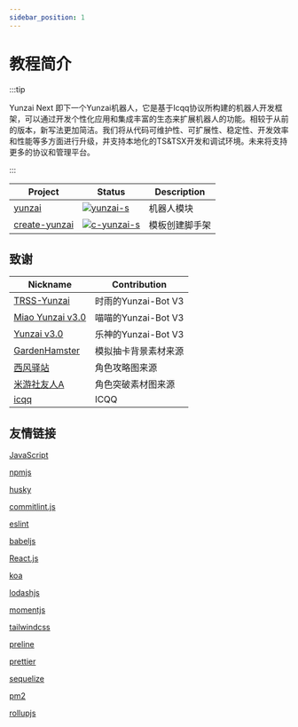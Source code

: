 ```yaml
---
sidebar_position: 1
---
```


# 教程简介

:::tip

Yunzai Next 即下一个Yunzai机器人，它是基于Icqq协议所构建的机器人开发框架，可以通过开发个性化应用和集成丰富的生态来扩展机器人的功能。相较于从前的版本，新写法更加简洁。我们将从代码可维护性、可扩展性、稳定性、开发效率和性能等多方面进行升级，并支持本地化的TS&TSX开发和调试环境。未来将支持更多的协议和管理平台。

:::

| Project         | Status                      | Description    |
| --------------- | --------------------------- | -------------- |
| [yunzai]        | [![yunzai-s]][yunzai-p]     | 机器人模块     |
| [create-yunzai] | [![c-yunzai-s]][c-yunzai-p] | 模板创建脚手架 |

[yunzai]: https://github.com/yunzai-org/yunzaijs
[yunzai-s]: https://img.shields.io/npm/v/yunzai.svg
[yunzai-p]: https://www.npmjs.com/package/yunzai
[create-yunzai]: https://github.com/yunzai-org/create-yunzai
[c-yunzai-s]: https://img.shields.io/npm/v/create-yunzai.svg
[c-yunzai-p]: https://www.npmjs.com/package/create-yunzai

## 致谢

| Nickname           | Contribution         |
| ------------------ | -------------------- |
| [TRSS-Yunzai]      | 时雨的Yunzai-Bot V3  |
| [Miao Yunzai v3.0] | 喵喵的Yunzai-Bot V3  |
| [Yunzai v3.0]      | 乐神的Yunzai-Bot V3  |
| [GardenHamster]    | 模拟抽卡背景素材来源 |
| [西风驿站]         | 角色攻略图来源       |
| [米游社友人A]      | 角色突破素材图来源   |
| [icqq]             | ICQQ                 |

[TRSS-Yunzai]: https://github.com/TimeRainStarSky/Yunzai
[Miao Yunzai v3.0]: https://github.com/yoimiya-kokomi/Miao-Yunzai
[Yunzai v3.0]: https://gitee.com/le-niao/Yunzai-Bot
[GardenHamster]: https://github.com/GardenHamster/GenshinPray
[西风驿站]: https://bbs.mihoyo.com/ys/collection/839181
[米游社友人A]: https://bbs.mihoyo.com/ys/collection/428421
[icqq]: https://github.com/icqqjs/icqq

## 友情链接

[JavaScript](https://developer.mozilla.org/zh-CN/)

[npmjs](https://www.npmjs.com/)

[husky](https://typicode.github.io/husky)

[commitlint.js](https://commitlint.js.org/)

[eslint](https://eslint.nodejs.cn/)

[babeljs](https://www.babeljs.cn/)

[React.js](https://react.docschina.org/)

[koa](https://koa.bootcss.com/)

[lodashjs](https://www.lodashjs.com/)

[momentjs](https://momentjs.devjs.cn/)

[tailwindcss](https://www.tailwindcss.cn/)

[preline](https://preline.co/)

[prettier](https://www.prettier.cn/)

[sequelize](https://www.sequelize.cn/)

[pm2](https://pm2.keymetrics.io/)

[rollupjs](https://www.rollupjs.com/command-line-interface/)
